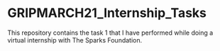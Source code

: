 # GRIPMARCH21_Internship_Tasks
This repository contains the task 1 that I have performed while doing a virtual internship with The Sparks Foundation.

